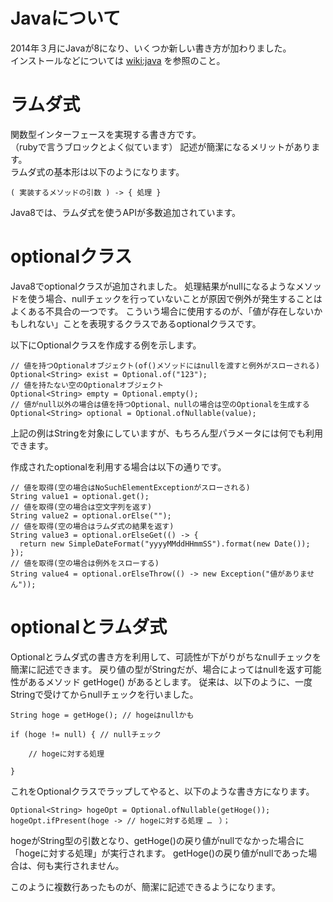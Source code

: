 # Javaについて

2014年３月にJavaが8になり、いくつか新しい書き方が加わりました。  
インストールなどについては [wiki:java](https://github.com/snjxnksm/practice/wiki/Java) を参照のこと。  

# ラムダ式

関数型インターフェースを実現する書き方です。  
（rubyで言うブロックとよく似ています）
記述が簡潔になるメリットがあります。    
ラムダ式の基本形は以下のようになります。  
~~~
( 実装するメソッドの引数 ) -> { 処理 }
~~~
Java8では、ラムダ式を使うAPIが多数追加されています。

# optionalクラス

Java8でoptionalクラスが追加されました。
処理結果がnullになるようなメソッドを使う場合、nullチェックを行っていないことが原因で例外が発生することはよくある不具合の一つです。
こういう場合に使用するのが、「値が存在しないかもしれない」ことを表現するクラスであるoptionalクラスです。

以下にOptionalクラスを作成する例を示します。
~~~
// 値を持つOptionalオブジェクト(of()メソッドにはnullを渡すと例外がスローされる)
Optional<String> exist = Optional.of("123");
// 値を持たない空のOptionalオブジェクト
Optional<String> empty = Optional.empty();
// 値がnull以外の場合は値を持つOptional、nullの場合は空のOptionalを生成する
Optional<String> optional = Optional.ofNullable(value);
~~~
上記の例はStringを対象にしていますが、もちろん型パラメータには何でも利用できます。

作成されたoptionalを利用する場合は以下の通りです。
~~~
// 値を取得(空の場合はNoSuchElementExceptionがスローされる)
String value1 = optional.get();
// 値を取得(空の場合は空文字列を返す)
String value2 = optional.orElse("");
// 値を取得(空の場合はラムダ式の結果を返す)
String value3 = optional.orElseGet(() -> {
  return new SimpleDateFormat("yyyyMMddHHmmSS").format(new Date());
});
// 値を取得(空の場合は例外をスローする)
String value4 = optional.orElseThrow(() -> new Exception("値がありません"));
~~~

# optionalとラムダ式

Optionalとラムダ式の書き方を利用して、可読性が下がりがちなnullチェックを簡潔に記述できます。
戻り値の型がStringだが、場合によってはnullを返す可能性があるメソッド getHoge() があるとします。
従来は、以下のように、一度Stringで受けてからnullチェックを行いました。

~~~
String hoge = getHoge(); // hogeはnullかも

if (hoge != null) { // nullチェック

    // hogeに対する処理

}
~~~

これをOptionalクラスでラップしてやると、以下のような書き方になります。
~~~
Optional<String> hogeOpt = Optional.ofNullable(getHoge());
hogeOpt.ifPresent(hoge -> // hogeに対する処理 …　）；
~~~
hogeがString型の引数となり、getHoge()の戻り値がnullでなかった場合に「hogeに対する処理」が実行されます。
getHoge()の戻り値がnullであった場合は、何も実行されません。

このように複数行あったものが、簡潔に記述できるようになります。
